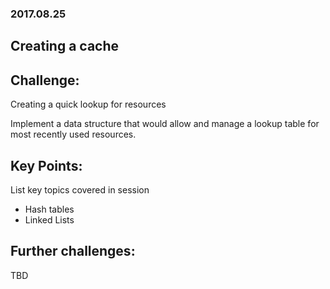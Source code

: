 
### 2017.08.25
## Creating a cache

## Challenge:

Creating a quick lookup for resources

Implement a data structure that would allow and manage a lookup table for most recently used resources.


## Key Points:

List key topics covered in session
+ Hash tables
+ Linked Lists


## Further challenges:

TBD


